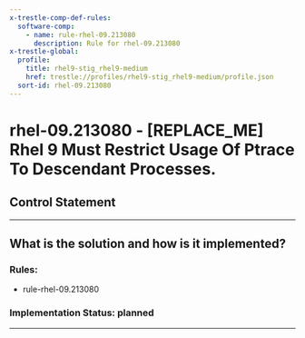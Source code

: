 ```yaml
---
x-trestle-comp-def-rules:
  software-comp:
    - name: rule-rhel-09.213080
      description: Rule for rhel-09.213080
x-trestle-global:
  profile:
    title: rhel9-stig_rhel9-medium
    href: trestle://profiles/rhel9-stig_rhel9-medium/profile.json
  sort-id: rhel-09.213080
---
```


# rhel-09.213080 - \[REPLACE_ME\] Rhel 9 Must Restrict Usage Of Ptrace To Descendant Processes.

## Control Statement

______________________________________________________________________

## What is the solution and how is it implemented?

<!-- For implementation status enter one of: implemented, partial, planned, alternative, not-applicable -->

<!-- Note that the list of rules under ### Rules: is read-only and changes will not be captured after assembly to JSON -->

<!-- Add control implementation description here for control: rhel-09.213080 -->

### Rules:

  - rule-rhel-09.213080

### Implementation Status: planned

______________________________________________________________________
